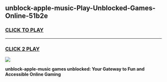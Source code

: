 
## unblock-apple-music-Play-Unblocked-Games-Online-51b2e
<h3>
<a href="https://premium76.site?title=unblock-apple-music&ref=25A">CLICK TO PLAY</a></h3>
<hr>

<h3>
<a href="https://premium76.site?title=unblock-apple-music&ref=25A">CLICK 2 PLAY</a>
  
</h3>

<a href="https://premium76.site?title=unblock-apple-music&ref=25A"><img src="https://clearcache.store/games.png"></a>


**unblock-apple-music games unblocked: Your Gateway to Fun and Accessible Online Gaming**
